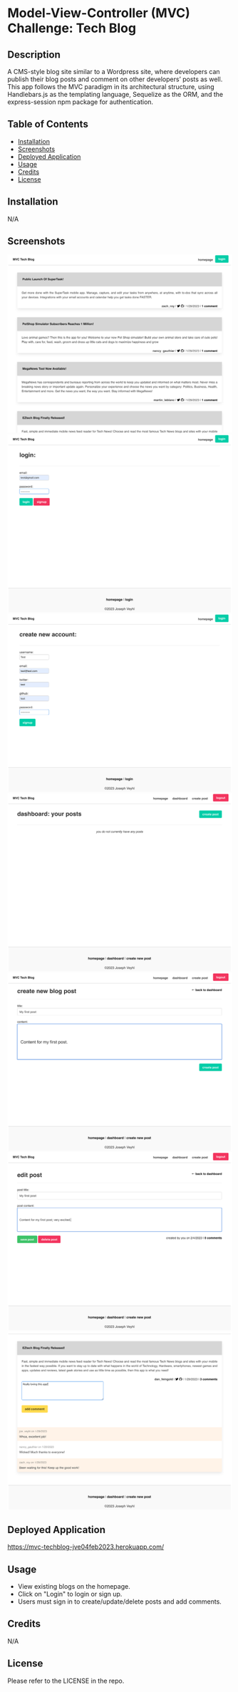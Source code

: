 # Model-View-Controller (MVC) Challenge: Tech Blog

## Description

A CMS-style blog site similar to a Wordpress site, where developers can publish their blog posts and comment on other developers’ posts as well. This app follows the MVC paradigm in its architectural structure, using Handlebars.js as the templating language, Sequelize as the ORM, and the express-session npm package for authentication.

## Table of Contents

- [Installation](#installation)
- [Screenshots](#screenshots)
- [Deployed Application](#deployed-application)
- [Usage](#usage)
- [Credits](#credits)
- [License](#license)

## Installation

N/A

## Screenshots

![Alt text](/public/images/1.png)
![Alt text](/public/images/2.png)
![Alt text](/public/images/3.png)
![Alt text](/public/images/4.png)
![Alt text](/public/images/5.png)
![Alt text](/public/images/6.png)
![Alt text](/public/images/7.png)

## Deployed Application

https://mvc-techblog-jve04feb2023.herokuapp.com/

## Usage

- View existing blogs on the homepage.
- Click on "Login" to login or sign up.
- Users must sign in to create/update/delete posts and add comments.

## Credits

N/A

## License

Please refer to the LICENSE in the repo.
